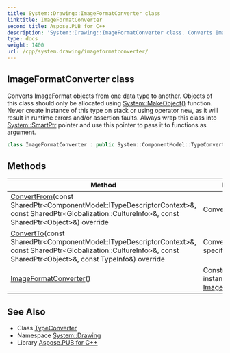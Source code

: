 ```yaml
---
title: System::Drawing::ImageFormatConverter class
linktitle: ImageFormatConverter
second_title: Aspose.PUB for C++
description: 'System::Drawing::ImageFormatConverter class. Converts ImageFormat objects from one data type to another. Objects of this class should only be allocated using System::MakeObject() function. Never create instance of this type on stack or using operator new, as it will result in runtime errors and/or assertion faults. Always wrap this class into System::SmartPtr pointer and use this pointer to pass it to functions as argument in C++.'
type: docs
weight: 1400
url: /cpp/system.drawing/imageformatconverter/
---
```

## ImageFormatConverter class


Converts ImageFormat objects from one data type to another. Objects of this class should only be allocated using [System::MakeObject()](../../system/makeobject/) function. Never create instance of this type on stack or using operator new, as it will result in runtime errors and/or assertion faults. Always wrap this class into [System::SmartPtr](../../system/smartptr/) pointer and use this pointer to pass it to functions as argument.

```cpp
class ImageFormatConverter : public System::ComponentModel::TypeConverter
```

## Methods

| Method | Description |
| --- | --- |
| [ConvertFrom](./convertfrom/)(const SharedPtr\<ComponentModel::ITypeDescriptorContext\>\&, const SharedPtr\<Globalization::CultureInfo\>\&, const SharedPtr\<Object\>\&) override | Converts objects. |
| [ConvertTo](./convertto/)(const SharedPtr\<ComponentModel::ITypeDescriptorContext\>\&, const SharedPtr\<Globalization::CultureInfo\>\&, const SharedPtr\<Object\>\&, const TypeInfo\&) override | Converts object to specific type. |
| [ImageFormatConverter](./imageformatconverter/)() | Constructs a new instance of [ImageFormatConverter](./). |
## See Also

* Class [TypeConverter](../../system.componentmodel/typeconverter/)
* Namespace [System::Drawing](../)
* Library [Aspose.PUB for C++](../../)
